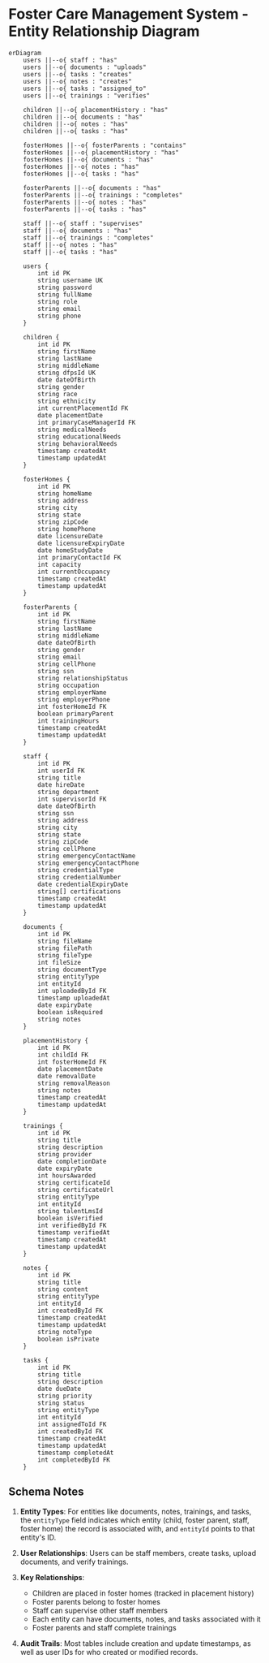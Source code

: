 # Foster Care Management System - Entity Relationship Diagram

```mermaid
erDiagram
    users ||--o{ staff : "has"
    users ||--o{ documents : "uploads"
    users ||--o{ tasks : "creates"
    users ||--o{ notes : "creates"
    users ||--o{ tasks : "assigned_to"
    users ||--o{ trainings : "verifies"
    
    children ||--o{ placementHistory : "has"
    children ||--o{ documents : "has"
    children ||--o{ notes : "has"
    children ||--o{ tasks : "has"
    
    fosterHomes ||--o{ fosterParents : "contains"
    fosterHomes ||--o{ placementHistory : "has"
    fosterHomes ||--o{ documents : "has"
    fosterHomes ||--o{ notes : "has"
    fosterHomes ||--o{ tasks : "has"
    
    fosterParents ||--o{ documents : "has"
    fosterParents ||--o{ trainings : "completes"
    fosterParents ||--o{ notes : "has"
    fosterParents ||--o{ tasks : "has"
    
    staff ||--o{ staff : "supervises"
    staff ||--o{ documents : "has"
    staff ||--o{ trainings : "completes"
    staff ||--o{ notes : "has"
    staff ||--o{ tasks : "has"
    
    users {
        int id PK
        string username UK
        string password
        string fullName
        string role
        string email
        string phone
    }
    
    children {
        int id PK
        string firstName
        string lastName
        string middleName
        string dfpsId UK
        date dateOfBirth
        string gender
        string race
        string ethnicity
        int currentPlacementId FK
        date placementDate
        int primaryCaseManagerId FK
        string medicalNeeds
        string educationalNeeds
        string behavioralNeeds
        timestamp createdAt
        timestamp updatedAt
    }
    
    fosterHomes {
        int id PK
        string homeName
        string address
        string city
        string state
        string zipCode
        string homePhone
        date licensureDate
        date licensureExpiryDate
        date homeStudyDate
        int primaryContactId FK
        int capacity
        int currentOccupancy
        timestamp createdAt
        timestamp updatedAt
    }
    
    fosterParents {
        int id PK
        string firstName
        string lastName
        string middleName
        date dateOfBirth
        string gender
        string email
        string cellPhone
        string ssn
        string relationshipStatus
        string occupation
        string employerName
        string employerPhone
        int fosterHomeId FK
        boolean primaryParent
        int trainingHours
        timestamp createdAt
        timestamp updatedAt
    }
    
    staff {
        int id PK
        int userId FK
        string title
        date hireDate
        string department
        int supervisorId FK
        date dateOfBirth
        string ssn
        string address
        string city
        string state
        string zipCode
        string cellPhone
        string emergencyContactName
        string emergencyContactPhone
        string credentialType
        string credentialNumber
        date credentialExpiryDate
        string[] certifications
        timestamp createdAt
        timestamp updatedAt
    }
    
    documents {
        int id PK
        string fileName
        string filePath
        string fileType
        int fileSize
        string documentType
        string entityType
        int entityId
        int uploadedById FK
        timestamp uploadedAt
        date expiryDate
        boolean isRequired
        string notes
    }
    
    placementHistory {
        int id PK
        int childId FK
        int fosterHomeId FK
        date placementDate
        date removalDate
        string removalReason
        string notes
        timestamp createdAt
        timestamp updatedAt
    }
    
    trainings {
        int id PK
        string title
        string description
        string provider
        date completionDate
        date expiryDate
        int hoursAwarded
        string certificateId
        string certificateUrl
        string entityType
        int entityId
        string talentLmsId
        boolean isVerified
        int verifiedById FK
        timestamp verifiedAt
        timestamp createdAt
        timestamp updatedAt
    }
    
    notes {
        int id PK
        string title
        string content
        string entityType
        int entityId
        int createdById FK
        timestamp createdAt
        timestamp updatedAt
        string noteType
        boolean isPrivate
    }
    
    tasks {
        int id PK
        string title
        string description
        date dueDate
        string priority
        string status
        string entityType
        int entityId
        int assignedToId FK
        int createdById FK
        timestamp createdAt
        timestamp updatedAt
        timestamp completedAt
        int completedById FK
    }
```

## Schema Notes

1. **Entity Types**: For entities like documents, notes, trainings, and tasks, the `entityType` field indicates which entity (child, foster parent, staff, foster home) the record is associated with, and `entityId` points to that entity's ID.

2. **User Relationships**: Users can be staff members, create tasks, upload documents, and verify trainings.

3. **Key Relationships**:
   - Children are placed in foster homes (tracked in placement history)
   - Foster parents belong to foster homes
   - Staff can supervise other staff members
   - Each entity can have documents, notes, and tasks associated with it
   - Foster parents and staff complete trainings

4. **Audit Trails**: Most tables include creation and update timestamps, as well as user IDs for who created or modified records.